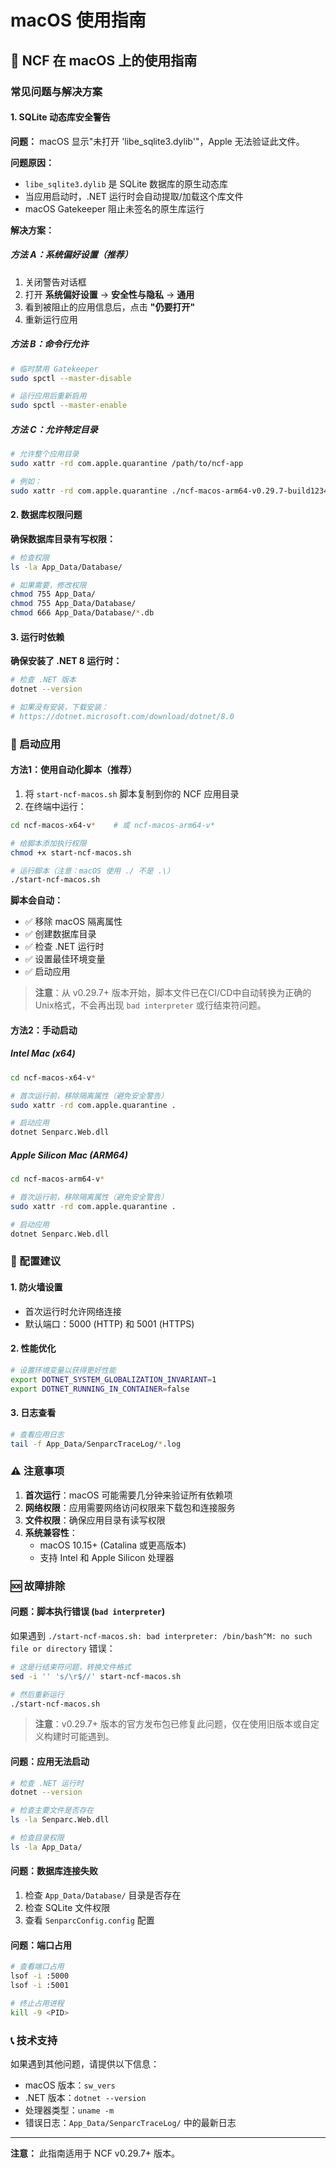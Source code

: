 # macOS 使用指南

## 🍎 NCF 在 macOS 上的使用指南

### 常见问题与解决方案

#### 1. SQLite 动态库安全警告

**问题：** macOS 显示"未打开 'libe_sqlite3.dylib'"，Apple 无法验证此文件。

**问题原因：** 
- `libe_sqlite3.dylib` 是 SQLite 数据库的原生动态库
- 当应用启动时，.NET 运行时会自动提取/加载这个库文件
- macOS Gatekeeper 阻止未签名的原生库运行

**解决方案：**

##### 方法 A：系统偏好设置（推荐）
1. 关闭警告对话框
2. 打开 **系统偏好设置** → **安全性与隐私** → **通用**
3. 看到被阻止的应用信息后，点击 **"仍要打开"**
4. 重新运行应用

##### 方法 B：命令行允许
```bash
# 临时禁用 Gatekeeper
sudo spctl --master-disable

# 运行应用后重新启用
sudo spctl --master-enable
```

##### 方法 C：允许特定目录
```bash
# 允许整个应用目录
sudo xattr -rd com.apple.quarantine /path/to/ncf-app

# 例如：
sudo xattr -rd com.apple.quarantine ./ncf-macos-arm64-v0.29.7-build1234
```

#### 2. 数据库权限问题

**确保数据库目录有写权限：**

```bash
# 检查权限
ls -la App_Data/Database/

# 如果需要，修改权限
chmod 755 App_Data/
chmod 755 App_Data/Database/
chmod 666 App_Data/Database/*.db
```

#### 3. 运行时依赖

**确保安装了 .NET 8 运行时：**

```bash
# 检查 .NET 版本
dotnet --version

# 如果没有安装，下载安装：
# https://dotnet.microsoft.com/download/dotnet/8.0
```

### 🚀 启动应用

#### 方法1：使用自动化脚本（推荐）

1. 将 `start-ncf-macos.sh` 脚本复制到你的 NCF 应用目录
2. 在终端中运行：

```bash
cd ncf-macos-x64-v*    # 或 ncf-macos-arm64-v*

# 给脚本添加执行权限
chmod +x start-ncf-macos.sh

# 运行脚本（注意：macOS 使用 ./ 不是 .\）
./start-ncf-macos.sh
```

**脚本会自动：**
- ✅ 移除 macOS 隔离属性
- ✅ 创建数据库目录
- ✅ 检查 .NET 运行时
- ✅ 设置最佳环境变量
- ✅ 启动应用

> **注意**：从 v0.29.7+ 版本开始，脚本文件已在CI/CD中自动转换为正确的Unix格式，不会再出现 `bad interpreter` 或行结束符问题。

#### 方法2：手动启动

##### Intel Mac (x64)
```bash
cd ncf-macos-x64-v*

# 首次运行前，移除隔离属性（避免安全警告）
sudo xattr -rd com.apple.quarantine .

# 启动应用
dotnet Senparc.Web.dll
```

##### Apple Silicon Mac (ARM64)
```bash
cd ncf-macos-arm64-v*

# 首次运行前，移除隔离属性（避免安全警告）
sudo xattr -rd com.apple.quarantine .

# 启动应用
dotnet Senparc.Web.dll
```

### 🔧 配置建议

#### 1. 防火墙设置
- 首次运行时允许网络连接
- 默认端口：5000 (HTTP) 和 5001 (HTTPS)

#### 2. 性能优化
```bash
# 设置环境变量以获得更好性能
export DOTNET_SYSTEM_GLOBALIZATION_INVARIANT=1
export DOTNET_RUNNING_IN_CONTAINER=false
```

#### 3. 日志查看
```bash
# 查看应用日志
tail -f App_Data/SenparcTraceLog/*.log
```

### ⚠️ 注意事项

1. **首次运行**：macOS 可能需要几分钟来验证所有依赖项
2. **网络权限**：应用需要网络访问权限来下载包和连接服务
3. **文件权限**：确保应用目录有读写权限
4. **系统兼容性**：
   - macOS 10.15+ (Catalina 或更高版本)
   - 支持 Intel 和 Apple Silicon 处理器

### 🆘 故障排除

#### 问题：脚本执行错误 (`bad interpreter`)
如果遇到 `./start-ncf-macos.sh: bad interpreter: /bin/bash^M: no such file or directory` 错误：

```bash
# 这是行结束符问题，转换文件格式
sed -i '' 's/\r$//' start-ncf-macos.sh

# 然后重新运行
./start-ncf-macos.sh
```

> **注意**：v0.29.7+ 版本的官方发布包已修复此问题，仅在使用旧版本或自定义构建时可能遇到。

#### 问题：应用无法启动
```bash
# 检查 .NET 运行时
dotnet --version

# 检查主要文件是否存在
ls -la Senparc.Web.dll

# 检查目录权限
ls -la App_Data/
```

#### 问题：数据库连接失败
1. 检查 `App_Data/Database/` 目录是否存在
2. 检查 SQLite 文件权限
3. 查看 `SenparcConfig.config` 配置

#### 问题：端口占用
```bash
# 查看端口占用
lsof -i :5000
lsof -i :5001

# 终止占用进程
kill -9 <PID>
```

### 📞 技术支持

如果遇到其他问题，请提供以下信息：
- macOS 版本：`sw_vers`
- .NET 版本：`dotnet --version`
- 处理器类型：`uname -m`
- 错误日志：`App_Data/SenparcTraceLog/` 中的最新日志

---

**注意：** 此指南适用于 NCF v0.29.7+ 版本。 